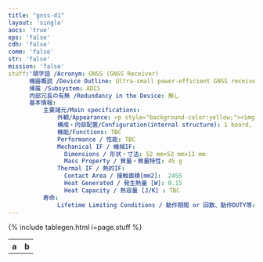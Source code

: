 ```yaml
---
title: "gnss-d1"
layout: 'single'
aocs: 'true'
eps: 'false'
cdh: 'false'
comm: 'false'
str: 'false'
mission: 'false'
stuff:'頭字語 /Acronym: GNSS (GNSS Receiver)
      機器概説 /Device Outline: Ultra-small power-efficient GNSS receiver / 超小型・省電力GNSS受信機
      帰属 /Subsystem: ADCS
      内部冗長の有無 /Redundancy in the Device: 無し
      基本情報:
          主要諸元/Main specifications:
              外観/Appearance: <p style="background-color:yellow;"><img src = "/assets/gen1.jpg"> <br> <a href="http://www.kenkai.jaxa.jp/kakushin/interview/01/interview14.html"> http://www.kenkai.jaxa.jp/kakushin/interview/01/interview14.html </a></p>
              構成・内部配置/Configuration(internal structure): 1 board, 1 antenna in the box. Refer to "Config" sheet more in detail.
              機能/Functions: TBC
              Performance / 性能: TBC
              Mechanical IF / 機械IF:
                Dimensions / 形状・寸法: 52 mm×52 mm×11 mm
                Mass Property / 質量・質量特性: 45 g
              Thermal IF / 熱的IF:
                Contact Area / 接触面積[mm2]:  2455
                Heat Generated / 発生熱量 [W]: 0.15
                Heat Capacity / 熱容量 [J/K] : TBC
          寿命:
              Lifetime Limiting Conditions / 動作期間 or 回数、動作DUTY等: 無し'
---
```



<style>
  td {background-color:unset;}
  font {all:unset;}
</style>

<table >
  <tr>
    <th> a </th>
    <th> b </th>
  </tr>
  <tr>
      {% include tablegen.html i=page.stuff %}
  </tr>
     
</table>
